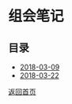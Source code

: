 # 组会笔记
## 目录
- [2018-03-09](./2018_03_09.md)
- [2018-03-22](./2018_03_22.md)

[返回首页](../../CONTENTS.md)
